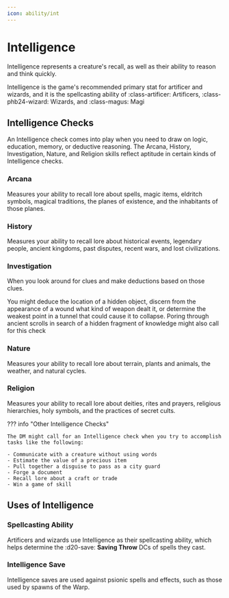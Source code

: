 ```yaml
---
icon: ability/int
---
```


# Intelligence

Intelligence represents a creature's recall, as well as their ability to reason and think quickly.

Intelligence is the game's recommended primary stat for artificer and wizards, and it is the spellcasting ability of :class-artificer: Artificers, :class-phb24-wizard: Wizards, and :class-magus: Magi

## Intelligence Checks

An Intelligence check comes into play when you need to draw on logic, education, memory, or deductive reasoning. The Arcana, History, Investigation, Nature, and Religion skills reflect aptitude in certain kinds of Intelligence checks.

### Arcana 

Measures your ability to recall lore about spells, magic items, eldritch symbols, magical traditions, the planes of existence, and the inhabitants of those planes.

### History

Measures your ability to recall lore about historical events, legendary people, ancient kingdoms, past disputes, recent wars, and lost civilizations.

### Investigation

When you look around for clues and make deductions based on those clues. 

You might deduce the location of a hidden object, discern from the appearance of a wound what kind of weapon dealt it, or determine the weakest point in a tunnel that could cause it to collapse. Poring through ancient scrolls in search of a hidden fragment of knowledge might also call for this check

### Nature

Measures your ability to recall lore about terrain, plants and animals, the weather, and natural cycles.

### Religion

Measures your ability to recall lore about deities, rites and prayers, religious hierarchies, holy symbols, and the practices of secret cults.

??? info "Other Intelligence Checks" 

    The DM might call for an Intelligence check when you try to accomplish tasks like the following:

    - Communicate with a creature without using words
    - Estimate the value of a precious item
    - Pull together a disguise to pass as a city guard
    - Forge a document
    - Recall lore about a craft or trade
    - Win a game of skill

## Uses of Intelligence

### Spellcasting Ability

Artificers and wizards use Intelligence as their spellcasting ability, which helps determine the :d20-save: **Saving Throw** DCs of spells they cast.

### Intelligence Save

Intelligence saves are used against psionic spells and effects, such as those used by spawns of the Warp.
